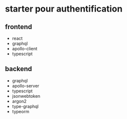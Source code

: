# starter pour authentification

## frontend

- react
- graphql
- apollo-client
- typescript

## backend

- graphql
- apollo-server
- typescript
- jsonwebtoken
- argon2
- type-graphql
- typeorm
